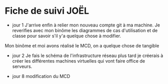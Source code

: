 # Fiche de suivi JOËL


* jour 1
J'arrive enfin à relier mon nouveau compte git à ma machine.
Je reverifies avec mon binôme les diagrammes de cas d'utilisation et de classe pour savoir s'il y'a quelque chose à modifier.

Mon binôme et moi avons réalisé le MCD, on a quelque chose de tangible

* jour 2
Je fais le schéma de l'infrastructure réseau
 plus tard je créerais à créer les différentes machines virtuelles qui vont faire office de serveurs.

* jour 8
modification du MCD
 
